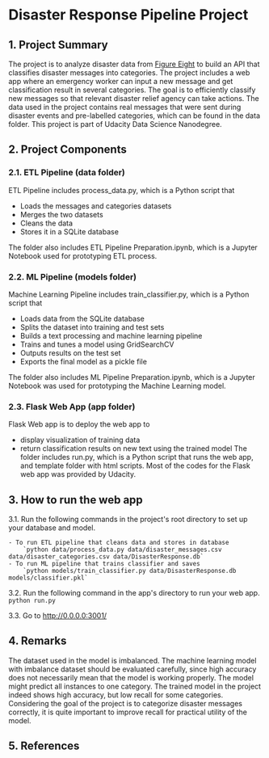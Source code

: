 # Disaster Response Pipeline Project

## 1. Project Summary
The project is to analyze disaster data from [Figure Eight](https://www.figure-eight.com/) to build an API that classifies disaster messages into categories. The project includes a web app where an emergency worker can input a new message and get classification result in several categories. The goal is to efficiently classify new messages so that relevant disaster relief agency can take actions. 
The data used in the project contains real messages that were sent during disaster events and pre-labelled categories, which can be found in the data folder. This project is part of Udacity Data Science Nanodegree.

## 2. Project Components
### 2.1. ETL Pipeline (data folder)
ETL Pipeline includes process_data.py, which is a Python script that 
- Loads the messages and categories datasets
- Merges the two datasets
- Cleans the data
- Stores it in a SQLite database

The folder also includes ETL Pipeline Preparation.ipynb, which is a Jupyter Notebook used for prototyping ETL process.

### 2.2. ML Pipeline (models folder)
Machine Learning Pipeline includes train_classifier.py, which is a Python script that 
- Loads data from the SQLite database
- Splits the dataset into training and test sets
- Builds a text processing and machine learning pipeline
- Trains and tunes a model using GridSearchCV
- Outputs results on the test set
- Exports the final model as a pickle file

The folder also includes ML Pipeline Preparation.ipynb, which is a Jupyter Notebook was used for prototyping the Machine Learning model.

### 2.3. Flask Web App (app folder)
Flask Web app is to deploy the web app to
- display visualization of training data
- return classification results on new text using the trained model
The folder includes run.py, which is a Python script that runs the web app, and template folder with html scripts. Most of the codes for the Flask web app was provided by Udacity. 

## 3. How to run the web app
3.1. Run the following commands in the project's root directory to set up your database and model.

    - To run ETL pipeline that cleans data and stores in database
        `python data/process_data.py data/disaster_messages.csv data/disaster_categories.csv data/DisasterResponse.db`
    - To run ML pipeline that trains classifier and saves
        `python models/train_classifier.py data/DisasterResponse.db models/classifier.pkl`

3.2. Run the following command in the app's directory to run your web app.
    `python run.py`

3.3. Go to http://0.0.0.0:3001/

## 4. Remarks
The dataset used in the model is imbalanced. The machine learning model with imbalance dataset should be evaluated carefully, since high accuracy does not necessarily mean that the model is working properly. The model might predict all instances to one category. The trained model in the project indeed shows high accuracy, but low recall for some categories. Considering the goal of the project is to categorize disaster messages correctly, it is quite important to improve recall for practical utility of the model.  

## 5. References


